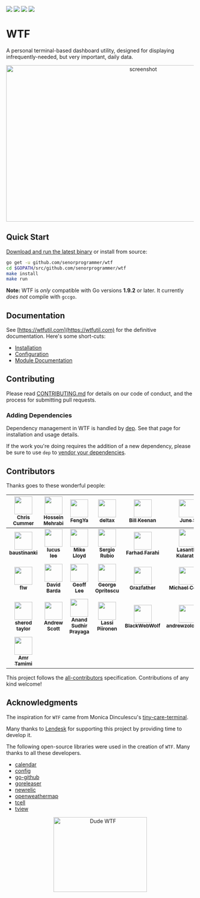 
<img src="https://travis-ci.com/senorprogrammer/wtf.svg?branch=master" /> <a href="https://gitter.im/wtfutil/Lobby?utm_source=badge&utm_medium=badge&utm_campaign=pr-badge&utm_content=badge"><img src="https://badges.gitter.im/wtfutil/Lobby.svg" /></a> <a href="https://twitter.com/wtfutil"><img src="https://img.shields.io/badge/follow-on%20twitter-blue.svg" /></a> <a href="#contributors"><img src="https://img.shields.io/badge/all_contributors-27-orange.svg?style=flat-square" /></a>

# WTF

A personal terminal-based dashboard utility, designed for
displaying infrequently-needed, but very important, daily data.

<p align="center">
<img src="./docs/img/screenshot.jpg" title="screenshot" width="720" height="420" />
</p>

## Quick Start

[Download and run the latest binary](https://github.com/senorprogrammer/wtf/releases) or install from source:

```bash
go get -u github.com/senorprogrammer/wtf
cd $GOPATH/src/github.com/senorprogrammer/wtf
make install
make run
```

**Note:** WTF is _only_ compatible with Go versions **1.9.2** or later. It currently _does not_ compile with `gccgo`.

## Documentation

See [https://wtfutil.com](https://wtfutil.com) for the definitive
documentation. Here's some short-cuts:

* [Installation](http://wtfutil.com/posts/installation/)
* [Configuration](http://wtfutil.com/posts/configuration/)
* [Module Documentation](http://wtfutil.com/posts/modules/)

## Contributing

Please read [CONTRIBUTING.md](CONTRIBUTING.md) for details on our code of conduct, and the process for submitting pull requests.

### Adding Dependencies

Dependency management in WTF is handled by [dep](https://github.com/golang/dep). See that page for installation and usage details.

If the work you're doing requires the addition of a new dependency,
please be sure to use `dep` to [vendor your dependencies](https://golang.github.io/dep/docs/daily-dep.html#adding-a-new-dependency).

## Contributors


Thanks goes to these wonderful people:

<!-- ALL-CONTRIBUTORS-LIST:START - Do not remove or modify this section -->
<!-- prettier-ignore -->
| [<img src="https://avatars0.githubusercontent.com/u/6413?v=4" width="48px;"/><br /><sub><b>Chris Cummer</b></sub>](https://twitter.com/senorprogrammer)<br /> | [<img src="https://avatars1.githubusercontent.com/u/34973359?v=4" width="48px;"/><br /><sub><b>Hossein Mehrabi</b></sub>](https://github.com/jeangovil)<br /> | [<img src="https://avatars0.githubusercontent.com/u/11779018?v=4" width="48px;"/><br /><sub><b>FengYa</b></sub>](https://github.com/Fengyalv)<br /> | [<img src="https://avatars2.githubusercontent.com/u/17337753?v=4" width="48px;"/><br /><sub><b>deltax</b></sub>](https://fluxionnetwork.github.io/fluxion/)<br /> | [<img src="https://avatars0.githubusercontent.com/u/1319630?v=4" width="48px;"/><br /><sub><b>Bill Keenan</b></sub>](https://github.com/BillKeenan)<br /> | [<img src="https://avatars2.githubusercontent.com/u/118081?v=4" width="48px;"/><br /><sub><b>June S</b></sub>](http://blog.sapara.com)<br /> | [<img src="https://avatars3.githubusercontent.com/u/16461061?v=4" width="48px;"/><br /><sub><b>liyiheng</b></sub>](https://github.com/XanthusL)<br /> |
| :---: | :---: | :---: | :---: | :---: | :---: | :---: |
| [<img src="https://avatars2.githubusercontent.com/u/9014288?v=4" width="48px;"/><br /><sub><b>baustinanki</b></sub>](https://github.com/baustinanki)<br /> | [<img src="https://avatars0.githubusercontent.com/u/371475?v=4" width="48px;"/><br /><sub><b>lucus lee</b></sub>](https://github.com/lixin9311)<br /> | [<img src="https://avatars1.githubusercontent.com/u/7537841?v=4" width="48px;"/><br /><sub><b>Mike Lloyd</b></sub>](https://github.com/mxplusb)<br /> | [<img src="https://avatars3.githubusercontent.com/u/10998?v=4" width="48px;"/><br /><sub><b>Sergio Rubio</b></sub>](http://rubiojr.rbel.co)<br /> | [<img src="https://avatars3.githubusercontent.com/u/17374492?v=4" width="48px;"/><br /><sub><b>Farhad Farahi</b></sub>](https://github.com/FarhadF)<br /> | [<img src="https://avatars1.githubusercontent.com/u/634604?v=4" width="48px;"/><br /><sub><b>Lasantha Kularatne</b></sub>](http://lasantha.blogspot.com/)<br /> | [<img src="https://avatars1.githubusercontent.com/u/823331?v=4" width="48px;"/><br /><sub><b>Mark Old</b></sub>](https://github.com/dlom)<br /> |
| [<img src="https://avatars0.githubusercontent.com/u/5546718?v=4" width="48px;"/><br /><sub><b>flw</b></sub>](http://flw.tools/)<br /> | [<img src="https://avatars0.githubusercontent.com/u/6024927?v=4" width="48px;"/><br /><sub><b>David Barda</b></sub>](https://github.com/davebarda)<br /> | [<img src="https://avatars2.githubusercontent.com/u/4261980?v=4" width="48px;"/><br /><sub><b>Geoff Lee</b></sub>](https://github.com/matrinox)<br /> | [<img src="https://avatars3.githubusercontent.com/u/1022918?v=4" width="48px;"/><br /><sub><b>George Opritescu</b></sub>](http://international.github.io)<br /> | [<img src="https://avatars3.githubusercontent.com/u/497310?v=4" width="48px;"/><br /><sub><b>Grazfather</b></sub>](https://twitter.com/Grazfather)<br /> | [<img src="https://avatars2.githubusercontent.com/u/1691120?v=4" width="48px;"/><br /><sub><b>Michael Cordell</b></sub>](http://www.mikecordell.com/)<br /> | [<img src="https://avatars2.githubusercontent.com/u/1215497?v=4" width="48px;"/><br /><sub><b>Patrick José Pereira</b></sub>](http://patrick.ibexcps.com)<br /> |
| [<img src="https://avatars2.githubusercontent.com/u/1483092?v=4" width="48px;"/><br /><sub><b>sherod taylor</b></sub>](https://github.com/sherodtaylor)<br /> | [<img src="https://avatars2.githubusercontent.com/u/3062663?v=4" width="48px;"/><br /><sub><b>Andrew Scott</b></sub>](http://cogentia.io)<br /> | [<img src="https://avatars2.githubusercontent.com/u/3252403?v=4" width="48px;"/><br /><sub><b>Anand Sudhir Prayaga</b></sub>](https://github.com/anandsudhir)<br /> | [<img src="https://avatars1.githubusercontent.com/u/12018440?v=4" width="48px;"/><br /><sub><b>Lassi Piironen</b></sub>](https://github.com/lsipii)<br /> | [<img src="https://avatars0.githubusercontent.com/u/14799210?v=4" width="48px;"/><br /><sub><b>BlackWebWolf</b></sub>](https://github.com/BlackWebWolf)<br /> | [<img src="https://avatars0.githubusercontent.com/u/1894885?v=4" width="48px;"/><br /><sub><b>andrewzolotukhin</b></sub>](https://github.com/andrewzolotukhin)<br /> | [<img src="https://avatars1.githubusercontent.com/u/8568280?v=4" width="48px;"/><br /><sub><b>Leon Stigter</b></sub>](https://retgits.github.io)<br /> |
| [<img src="https://avatars3.githubusercontent.com/u/21756?v=4" width="48px;"/><br /><sub><b>Amr Tamimi</b></sub>](https://tamimi.se)<br /> |
<!-- ALL-CONTRIBUTORS-LIST:END -->

This project follows the [all-contributors](https://github.com/kentcdodds/all-contributors) specification. Contributions of any kind welcome!

## Acknowledgments

The inspiration for `WTF` came from Monica Dinculescu's
[tiny-care-terminal](https://github.com/notwaldorf/tiny-care-terminal).

Many thanks to <a href="https://lendesk.com">Lendesk</a> for supporting this project by
providing time to develop it.

The following open-source libraries were used in the creation of `WTF`.
Many thanks to all these developers.

* [calendar](https://google.golang.org/api/calendar/v3)
* [config](https://github.com/olebedev/config)
* [go-github](https://github.com/google/go-github)
* [goreleaser](https://github.com/goreleaser/goreleaser)
* [newrelic](https://github.com/yfronto/newrelic)
* [openweathermap](https://github.com/briandowns/openweathermap)
* [tcell](https://github.com/gdamore/tcell)
* [tview](https://github.com/rivo/tview)

<p align="center">
<img src="./docs/img/dude_wtf.png?raw=true" title="Dude WTF" width="251" height="201" />
</p>
